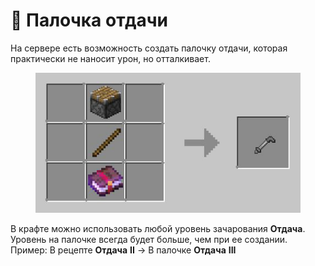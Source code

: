 # 🏒 Палочка отдачи

На сервере есть возможность создать палочку отдачи, которая практически не наносит урон, но отталкивает.

<figure><img src="../../.gitbook/assets/image (13).png" alt=""><figcaption></figcaption></figure>

В крафте можно использовать любой уровень зачарования **Отдача**. Уровень на палочке всегда будет больше, чем при ее создании. Пример: В рецепте **Отдача** **II** -> В палочке **Отдача** **III**

